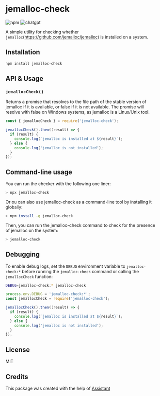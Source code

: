 # jemalloc-check

![npm](https://img.shields.io/npm/v/jemalloc-check)
![chatgpt](https://img.shields.io/badge/ChatGPT-Made%20with%20assistant-brightgreen)

A simple utility for checking whether `jemalloc`(https://github.com/jemalloc/jemalloc) is installed on a system.

## Installation

```bash
npm install jemalloc-check
```

## API & Usage

### `jemallocCheck()`

Returns a promise that resolves to the file path of the stable version of jemalloc if it is available, or false if it is not available. The promise will resolve with false on Windows systems, as jemalloc is a Linux/Unix tool.

```js
const { jemallocCheck } = require('jemalloc-check');

jemallocCheck().then((result) => {
  if (result) {
    console.log(`jemalloc is installed at ${result}`);
  } else {
    console.log('jemalloc is not installed');
  }
});
```

## Command-line usage

You can run the checker with the following one liner:

```bash
> npx jemalloc-check
```

Or ou can also use jemalloc-check as a command-line tool by installing it globally:

```bash
> npm install -g jemalloc-check
```

Then, you can run the jemalloc-check command to check for the presence of jemalloc on the system:

```bash
> jemalloc-check
```

## Debugging

To enable debug logs, set the `DEBUG` environment variable to `jemalloc-check:*` before running the `jemalloc-check` command or calling the `jemallocCheck` function:

```bash
DEBUG=jemalloc-check:* jemalloc-check
```

```js
process.env.DEBUG = 'jemalloc-check:*';
const jemallocCheck = require('jemalloc-check');

jemallocCheck().then((result) => {
  if (result) {
    console.log(`jemalloc is installed at ${result}`);
  } else {
    console.log('jemalloc is not installed');
  }
});
```


## License

MIT

## Credits

This package was created with the help of [Assistant](https://openai.com/blog/assistant/)
